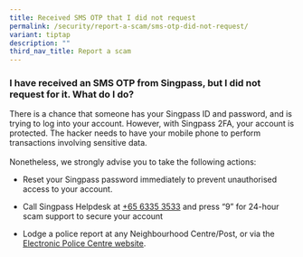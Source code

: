 ```yaml
---
title: Received SMS OTP that I did not request
permalink: /security/report-a-scam/sms-otp-did-not-request/
variant: tiptap
description: ""
third_nav_title: Report a scam
---
```

<h3>I have received an SMS OTP from Singpass, but I did not request for it. What do I do?</h3>
<p>There is a chance that someone has your Singpass ID and password, and
is trying to log into your account. However, with Singpass 2FA, your account
is protected. The hacker needs to have your mobile phone to perform transactions
involving sensitive data.
<br>
<br>Nonetheless, we strongly advise you to take the following actions:</p>
<ul data-tight="true" class="tight">
<li>
<p>Reset your Singpass password immediately to prevent unauthorised access
to your account.</p>
</li>
<li>
<p>Call Singpass Helpdesk at <a href="tel:+6563353533" rel="noopener noreferrer nofollow" target="_blank">+65 6335 3533</a> and press “9” for 24-hour scam
support to secure your account</p>
</li>
<li>
<p>Lodge a police report at any Neighbourhood Centre/Post, or via the <a href="https://eservices.police.gov.sg/content/policehubhome/homepage/police-report.html" rel="noopener" target="_blank"><u>Electronic Police Centre website</u></a>.</p>
</li>
</ul>
<p></p>